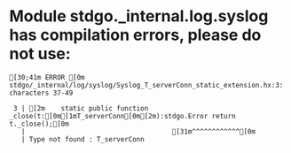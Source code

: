 # Module stdgo._internal.log.syslog has compilation errors, please do not use:
```
[30;41m ERROR [0m stdgo/_internal/log/syslog/Syslog_T_serverConn_static_extension.hx:3: characters 37-49

 3 | [2m    static public function _close(t:[0m[1mT_serverConn[0m[2m):stdgo.Error return t._close();[0m
   |                                     [31m^^^^^^^^^^^^[0m
   | Type not found : T_serverConn


```

